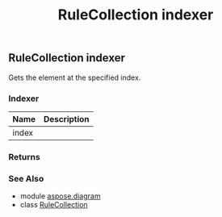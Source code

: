﻿---
title: RuleCollection indexer
second_title: Aspose.Diagram for Python via .NET API References
description: 
type: docs
weight: 60
url: /python-net/aspose.diagram/rulecollection/__getitem__/
is_root: false
---

## RuleCollection indexer


Gets the element at the specified index.
### Indexer
| Name | Description |
| :- | :- |
| index |  |


### Returns 




### See Also
* module [aspose.diagram](../../)
* class [RuleCollection](/diagram/python-net/aspose.diagram/rulecollection)
